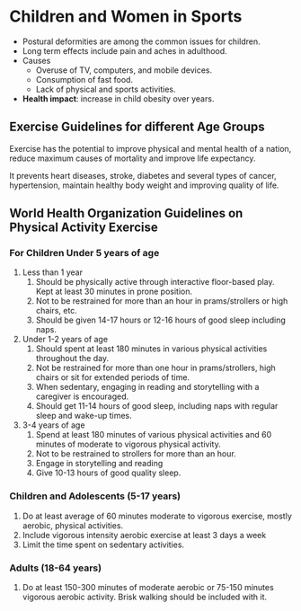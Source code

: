 # Children and Women in Sports 
- Postural deformities are among the common issues for children.
- Long term effects include pain and aches in adulthood. 
- Causes 
    - Overuse of TV, computers, and mobile devices.
    - Consumption of fast food.
    - Lack of physical and sports activities.
- **Health impact**: increase in child obesity over years. 

## Exercise Guidelines for different Age Groups
Exercise has the potential to improve physical and mental health of a nation, reduce maximum causes of mortality and improve life expectancy. 

It prevents heart diseases, stroke, diabetes and several types of cancer, hypertension, maintain healthy body weight and improving quality of life. 

## World Health Organization Guidelines on Physical Activity Exercise 
### For Children Under 5 years of age 
1. Less than 1 year 
    1. Should be physically active through interactive floor-based play. Kept at least 30 minutes in prone position. 
    2. Not to be restrained for more than an hour in prams/strollers or high chairs, etc. 
    3. Should be given 14-17 hours or 12-16 hours of good sleep including naps. 
2. Under 1-2 years of age 
    1. Should spent at least 180 minutes in various physical activities throughout the day. 
    2. Not be restrained for more than one hour in prams/strollers, high chairs or sit for extended periods of time. 
    3. When sedentary, engaging in reading and storytelling with a caregiver is encouraged. 
    4. Should get 11-14 hours of good sleep, including naps with regular sleep and wake-up times. 
3. 3-4 years of age 
    1. Spend at least 180 minutes of various physical activities and 60 minutes of moderate to vigorous physical activity. 
    2. Not to be restrained to strollers for more than an hour.
    3. Engage in storytelling and reading 
    4. Give 10-13 hours of good quality sleep. 

### Children and Adolescents (5-17 years)
1. Do at least average of 60 minutes moderate to vigorous exercise, mostly aerobic, physical activities.
2. Include vigorous intensity aerobic exercise at least 3 days a week 
3. Limit the time spent on sedentary activities. 

### Adults (18-64 years)
1. Do at least 150-300 minutes of moderate aerobic or 75-150 minutes vigorous aerobic activity. Brisk walking should be included with it.